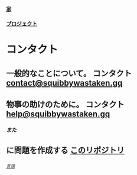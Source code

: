 #### [家](https://squibbywastaken.gq/jp/indexjp.html)
#### [プロジェクト](https://squibbywastaken.gq/jp/projectsjp.html)
# コンタクト
## 一般的なことについて。 コンタクト contact@squibbywastaken.gq
## 物事の助けのために。 コンタクト help@squibbywastaken.gq
##### また
## に問題を作成する [このリポジトリ](https://github.com/squibbywastaken/Squibby/issues/new)
###### <sub>[言語](https://squibbywastaken.gq/jp/languagejp.html)